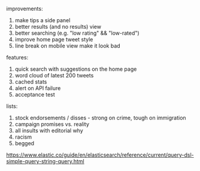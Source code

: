 improvements:
1. make tips a side panel
2. better results (and no results) view
3. better searching (e.g. "low rating" && "low-rated")
4. improve home page tweet style
5. line break on mobile view make it look bad

features:
1. quick search with suggestions on the home page
2. word cloud of latest 200 tweets
3. cached stats
4. alert on API failure
5. acceptance test

lists:
1. stock endorsements / disses - strong on crime, tough on immigration
2. campaign promises vs. reality
3. all insults with editorial why
4. racism
5. begged

https://www.elastic.co/guide/en/elasticsearch/reference/current/query-dsl-simple-query-string-query.html
